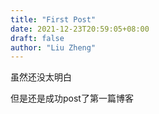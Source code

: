 ```yaml
---
title: "First Post"
date: 2021-12-23T20:59:05+08:00
draft: false
author: "Liu Zheng"
---
```


虽然还没太明白 

但是还是成功post了第一篇博客
